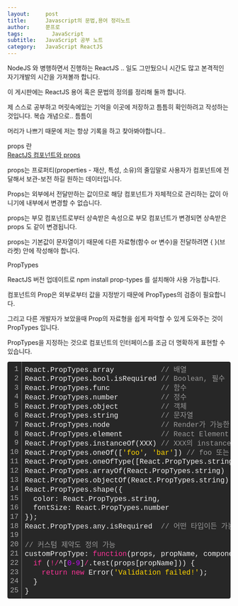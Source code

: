 ```yaml
---
layout:     post
title:      Javascript의 문법,용어 정리노트
author:     쭌프로
tags: 		  JavaScript
subtitle:   JavaScript 공부 노트
category:   JavaScript ReactJS
---
```

<!-- Start Writing Below in Markdown -->

<div class="box">
  <p>NodeJS 와 병행하면서 진행하는 ReactJS .. 일도 그만뒀으니 시간도 많고 본격적인 자기개발의 시간을 가져볼까 합니다.</p>
  <p>이 게시판에는 ReactJS 용어 혹은 문법의 정의를 정리해 둘까 합니다.</p>
  <p>제 스스로 공부하고 머릿속에있는 기억을 이곳에 저장하고 틈틈히 확인하려고 작성하는것입니다. 복습 개념으로.. 틈틈이</p>
  <p>머리가 나쁘기 때문에 저는 항상 기록을 하고 찾아봐야합니다..</p>
</div>

<div class="box">
  <div class="small-title">props 란</div>
  <div class="pro-txt">
    <a href="https://reactjs-kr.firebaseapp.com/docs/components-and-props.html" target="_balnk">ReactJS 컴포넌트와 props</a>
  </div>
  <p>props는 프로퍼티(properties - 재산, 특성, 소유)의 줄임말로 사용자가 컴포넌트에 전달해서 보관-보전 하길 원하는 데이터입니다.</p>
  <p>Props는 외부에서 전달만하는 값이므로 해당 컴포넌트가 자체적으로 관리하는 값이 아니기에 내부에서 변경할 수 없습니다.</p>
  <p>props는 부모 컴포넌트로부터 상속받은 속성으로 부모 컴포넌트가 변경되면 상속받은 props 도 같이 변경됩니다.</p>
  <p>props는 기본값이 문자열이기 때문에 다른 자료형(함수 or 변수)을 전달하려면 { }(브라켓) 안에 작성해야 합니다.</p>
</div>

<div class="box">
  <div class="small-title">PropTypes</div>
  <p>ReactJS 버전 업데이트로 npm install prop-types 를 설치해야 사용 가능합니다.</p>
  <p>컴포넌트의 Prop은 외부로부터 값을 지정받기 때문에 PropTypes의 검증이 필요합니다.</p>
  <p>그리고 다른 개발자가 보았을때 Prop의 자료형을 쉽게 파악할 수 있게 도와주는 것이 PropTypes 입니다.</p>
  <p>PropTypes을 지정하는 것으로 컴포넌트의 인터페이스를 조금 더 명확하게 표현할 수 있습니다.</p>
  <div class="colorscripter-code" style="color:#f0f0f0; font-family:Consolas, 'Liberation Mono', Menlo, Courier, monospace !important; position:relative !important; overflow:auto"><table class="colorscripter-code-table" style="margin:0; padding:0; border:none; background-color:#272727; border-radius:4px;" cellspacing="0" cellpadding="0"><tr><td style="padding:6px; border-right:2px solid #4f4f4f"><div style="margin:0; padding:0; word-break:normal; text-align:right; color:#aaa; font-family:Consolas, 'Liberation Mono', Menlo, Courier, monospace !important; line-height:130%"><div style="line-height:130%">1</div><div style="line-height:130%">2</div><div style="line-height:130%">3</div><div style="line-height:130%">4</div><div style="line-height:130%">5</div><div style="line-height:130%">6</div><div style="line-height:130%">7</div><div style="line-height:130%">8</div><div style="line-height:130%">9</div><div style="line-height:130%">10</div><div style="line-height:130%">11</div><div style="line-height:130%">12</div><div style="line-height:130%">13</div><div style="line-height:130%">14</div><div style="line-height:130%">15</div><div style="line-height:130%">16</div><div style="line-height:130%">17</div><div style="line-height:130%">18</div><div style="line-height:130%">19</div><div style="line-height:130%">20</div><div style="line-height:130%">21</div><div style="line-height:130%">22</div><div style="line-height:130%">23</div><div style="line-height:130%">24</div><div style="line-height:130%">25</div></div></td><td style="padding:6px 0"><div style="margin:0; padding:0; color:#f0f0f0; font-family:Consolas, 'Liberation Mono', Menlo, Courier, monospace !important; line-height:130%"><div style="padding:0 6px; white-space:pre; line-height:130%">React.PropTypes.array&nbsp;&nbsp;&nbsp;&nbsp;&nbsp;&nbsp;&nbsp;&nbsp;&nbsp;&nbsp;&nbsp;<span style="color:#999999">//&nbsp;배열</span></div><div style="padding:0 6px; white-space:pre; line-height:130%">React.PropTypes.bool.isRequired&nbsp;<span style="color:#999999">//&nbsp;Boolean,&nbsp;필수</span></div><div style="padding:0 6px; white-space:pre; line-height:130%">React.PropTypes.func&nbsp;&nbsp;&nbsp;&nbsp;&nbsp;&nbsp;&nbsp;&nbsp;&nbsp;&nbsp;&nbsp;&nbsp;<span style="color:#999999">//&nbsp;함수</span></div><div style="padding:0 6px; white-space:pre; line-height:130%">React.PropTypes.number&nbsp;&nbsp;&nbsp;&nbsp;&nbsp;&nbsp;&nbsp;&nbsp;&nbsp;&nbsp;<span style="color:#999999">//&nbsp;정수</span></div><div style="padding:0 6px; white-space:pre; line-height:130%">React.PropTypes.object&nbsp;&nbsp;&nbsp;&nbsp;&nbsp;&nbsp;&nbsp;&nbsp;&nbsp;&nbsp;<span style="color:#999999">//&nbsp;객체</span></div><div style="padding:0 6px; white-space:pre; line-height:130%">React.PropTypes.string&nbsp;&nbsp;&nbsp;&nbsp;&nbsp;&nbsp;&nbsp;&nbsp;&nbsp;&nbsp;<span style="color:#999999">//&nbsp;문자열</span></div><div style="padding:0 6px; white-space:pre; line-height:130%">React.PropTypes.node&nbsp;&nbsp;&nbsp;&nbsp;&nbsp;&nbsp;&nbsp;&nbsp;&nbsp;&nbsp;&nbsp;&nbsp;<span style="color:#999999">//&nbsp;Render가&nbsp;가능한&nbsp;객체</span></div><div style="padding:0 6px; white-space:pre; line-height:130%">React.PropTypes.element&nbsp;&nbsp;&nbsp;&nbsp;&nbsp;&nbsp;&nbsp;&nbsp;&nbsp;<span style="color:#999999">//&nbsp;React&nbsp;Element</span></div><div style="padding:0 6px; white-space:pre; line-height:130%">React.PropTypes.instanceOf(XXX)&nbsp;<span style="color:#999999">//&nbsp;XXX의&nbsp;instance</span></div><div style="padding:0 6px; white-space:pre; line-height:130%">React.PropTypes.oneOf([<span style="color:#ffd500">'foo'</span>,&nbsp;<span style="color:#ffd500">'bar'</span>])&nbsp;<span style="color:#999999">//&nbsp;foo&nbsp;또는&nbsp;bar</span></div><div style="padding:0 6px; white-space:pre; line-height:130%">React.PropTypes.oneOfType([React.PropTypes.string,&nbsp;React.PropTypes.array])&nbsp;<span style="color:#999999">//&nbsp;문자열&nbsp;또는&nbsp;배열</span></div><div style="padding:0 6px; white-space:pre; line-height:130%">React.PropTypes.arrayOf(React.PropTypes.string)&nbsp;&nbsp;<span style="color:#999999">//&nbsp;문자열을&nbsp;원소로&nbsp;가지는&nbsp;배열</span></div><div style="padding:0 6px; white-space:pre; line-height:130%">React.PropTypes.objectOf(React.PropTypes.string)&nbsp;<span style="color:#999999">//&nbsp;문자열을&nbsp;값으로&nbsp;가지는&nbsp;객체</span></div><div style="padding:0 6px; white-space:pre; line-height:130%">React.PropTypes.shape({&nbsp;&nbsp;&nbsp;&nbsp;&nbsp;&nbsp;&nbsp;&nbsp;&nbsp;&nbsp;&nbsp;&nbsp;&nbsp;&nbsp;&nbsp;&nbsp;&nbsp;&nbsp;&nbsp;&nbsp;&nbsp;&nbsp;&nbsp;&nbsp;&nbsp;&nbsp;<span style="color:#999999">//&nbsp;지정된&nbsp;형식을&nbsp;충족하는지</span></div><div style="padding:0 6px; white-space:pre; line-height:130%">&nbsp;&nbsp;color:&nbsp;React.PropTypes.string,</div><div style="padding:0 6px; white-space:pre; line-height:130%">&nbsp;&nbsp;fontSize:&nbsp;React.PropTypes.number</div><div style="padding:0 6px; white-space:pre; line-height:130%">});</div><div style="padding:0 6px; white-space:pre; line-height:130%">React.PropTypes.any.isRequired&nbsp;&nbsp;<span style="color:#999999">//&nbsp;어떤&nbsp;타입이든&nbsp;가능하지만&nbsp;필수</span></div><div style="padding:0 6px; white-space:pre; line-height:130%">&nbsp;</div><div style="padding:0 6px; white-space:pre; line-height:130%"><span style="color:#999999">//&nbsp;커스텀&nbsp;제약도&nbsp;정의&nbsp;가능</span></div><div style="padding:0 6px; white-space:pre; line-height:130%">customPropType:&nbsp;<span style="color:#ff3399">function</span>(props,&nbsp;propName,&nbsp;componentName)&nbsp;{</div><div style="padding:0 6px; white-space:pre; line-height:130%">&nbsp;&nbsp;<span style="color:#ff3399">if</span>&nbsp;(<span style="color:#0086b3"></span><span style="color:#ff3399">!</span><span style="color:#0086b3"></span><span style="color:#ff3399">/</span>^[<span style="color:#c10aff">0</span><span style="color:#ff3399">-</span><span style="color:#c10aff">9</span>]<span style="color:#0086b3"></span><span style="color:#ff3399">/</span>.test(props[propName]))&nbsp;{</div><div style="padding:0 6px; white-space:pre; line-height:130%">&nbsp;&nbsp;&nbsp;&nbsp;<span style="color:#ff3399">return</span>&nbsp;<span style="color:#ff3399">new</span>&nbsp;Error(<span style="color:#ffd500">'Validation&nbsp;failed!'</span>);</div><div style="padding:0 6px; white-space:pre; line-height:130%">&nbsp;&nbsp;}</div><div style="padding:0 6px; white-space:pre; line-height:130%">}</div></div><div style="text-align:right; margin-top:-13px; margin-right:5px; font-size:9px; font-style:italic"><a href="http://colorscripter.com/info#e" target="_blank" style="color:#4f4f4f; text-decoration:none">Colored by Color Scripter</a></div></td><td style="vertical-align:bottom; padding:0 2px 4px 0"><a href="http://colorscripter.com/info#e" target="_blank" style="text-decoration:none; color:white"><span style="font-size:9px; word-break:normal; background-color:#4f4f4f; color:white; border-radius:10px; padding:1px">cs</span></a></td></tr></table></div>
</div>
